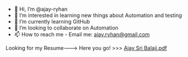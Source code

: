 - 👋 Hi, I’m @ajay-ryhan
- 👀 I’m interested in learning new things about Automation and testing
- 🌱 I’m currently learning GitHub
- 💞️ I’m looking to collaborate on Automation
- 📫 How to reach me - Email me: ajay.ryhan@gmail.com

<!---
ajay-ryhan/ajay-ryhan is a ✨ special ✨ repository because its `README.md` (this file) appears on your GitHub profile.
You can click the Preview link to take a look at your changes.
--->

Looking for my Resume---> Here you go! >>> [Ajay Sri Balaji.pdf](https://github.com/ajay-ryhan/ajay-ryhan/files/12260932/Ajay.Sri.Balaji.pdf)
